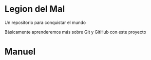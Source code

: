 # Legion del Mal
Un repositorio para conquistar el mundo

Básicamente aprenderemos más sobre Git y GitHub con este proyecto


# Manuel


